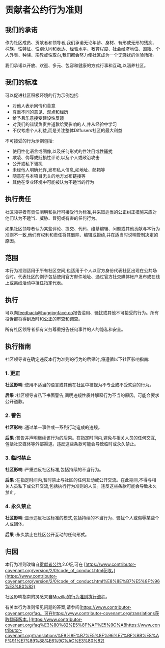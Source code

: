 # 贡献者公约行为准则

## 我们的承诺

作为社区成员、贡献者和领导者,我们承诺无论年龄、身材、有形或无形的残疾、种族、性特征、性别认同和表达、经验水平、教育程度、社会经济地位、国籍、个人外表、种族、宗教或性取向,我们都会努力使社区成为一个无骚扰的体验场所。

我们承诺以开放、欢迎、多元、包容和健康的方式行事和互动,以涵养社区。

## 我们的标准

可以促进社区积极环境的行为示例包括:

* 对他人表示同情和善意
* 尊重不同的意见、观点和经历
* 给予且乐意接受建设性反馈
* 对我们的错误负责并道歉给受影响的人,并从经验中学习
* 不仅考虑个人利益,而是关注整体Diffusers社区的最大利益

不可接受的行为示例包括:

* 使用性化语言或图像,以及任何形式的性注目或性骚扰
* 欺凌、侮辱或贬损性评论,以及个人或政治攻击
* 公开或私下骚扰
* 未经他人明确允许,发布私人信息,如地址、邮箱等
* 随意在与本项目无关的地方发布链接等
* 其他在专业环境中可能被认为不适当的行为

## 执行责任

社区领导者有责任阐明和执行可接受行为标准,并采取适当的公正纠正措施来应对他们认为不适当、威胁、冒犯或有害的任何行为。

如果社区领导者认为某些评论、提交、代码、维基编辑、问题或其他贡献与本行为准则不一致,他们有权利和责任将其删除、编辑或拒绝,并在适当时说明管制决定的原因。

## 范围

本行为准则适用于所有社区空间,也适用于个人以官方身份代表社区出现在公共场合时。代表社区的例子包括使用官方邮件地址、通过官方社交媒体帐户发布或在线上或离线活动中担任指定代表。

## 执行

可以向[feedback@huggingface.co](mailto:feedback@huggingface.co)报告滥用、骚扰或其他不可接受的行为。所有投诉都将得到及时和公正的审查和调查。

所有社区领导者都有义务尊重报告任何事件的人的隐私和安全。

## 执行指南

社区领导者在确定违反本行为准则的行为的后果时,将遵循以下社区影响指南:

### 1. 更正

**社区影响** :使用不适当的语言或其他在社区中被视为不专业或不受欢迎的行为。

**后果** :社区领导者私下书面警告,阐明违规性质并解释行为不当的原因。可能会要求公开道歉。

### 2. 警告

**社区影响** :通过单一事件或一系列行动造成的违规。

**后果** :警告并声明继续该行为的后果。在指定时间内,避免与相关人员的任何交互,包括社交媒体等外部渠道。违反这些条款可能会导致临时或永久禁止。

### 3. 临时禁止

**社区影响** :严重违反社区标准,包括持续的不当行为。

**后果** :在指定时间内,暂时禁止与社区的任何互动或公开交流。在此期间,不得与相关人员私下或公开交流,包括执行行为准则的人员。违反这些条款可能会导致永久禁止。

### 4. 永久禁止

**社区影响** :显示违反社区标准的模式,包括持续的不当行为、骚扰个人或侮辱某些个人或团体。

**后果** :永久禁止在社区公开互动的任何形式。

## 归因

本行为准则改编自[贡献者公约](https://www.contributor-covenant.org/),2.0版,可在
[https://www.contributor-covenant.org/version/2/0/code_of_conduct.html获取。](https://www.contributor-covenant.org/version/2/0/code_of_conduct.html%E8%8E%B7%E5%8F%96%E3%80%82)

社区影响指南的灵感来自[Mozilla的行为准则执行流程](https://github.com/mozilla/diversity)。

有关本行为准则常见问题的答案,请参阅[https://www.contributor-covenant.org/faq。可在https://www.contributor-covenant.org/translations获取翻译版本。](https://www.contributor-covenant.org/faq%E3%80%82%E5%8F%AF%E5%9C%A8https://www.contributor-covenant.org/translations%E8%8E%B7%E5%8F%96%E7%BF%BB%E8%AF%91%E7%89%88%E6%9C%AC%E3%80%82)
